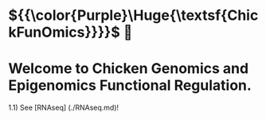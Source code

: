 # ${{\color{Purple}\Huge{\textsf{ChickFunOmics}}}}\$ :chicken:  <br />

# Welcome to Chicken Genomics and Epigenomics Functional  Regulation. 

1.1) See [RNAseq] (./RNAseq.md)!  
